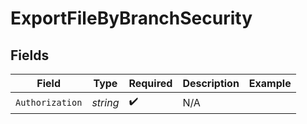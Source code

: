 # ExportFileByBranchSecurity


## Fields

| Field              | Type               | Required           | Description        | Example            |
| ------------------ | ------------------ | ------------------ | ------------------ | ------------------ |
| `Authorization`    | *string*           | :heavy_check_mark: | N/A                |                    |